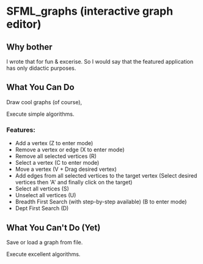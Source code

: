 # SFML_graphs (interactive graph editor)
## Why bother
I wrote that for fun & excerise. So I would say that the featured application has only didactic purposes.
## What You Can Do
Draw cool graphs (of course),

Execute simple algorithms.
### Features:
- Add a vertex (Z to enter mode)
- Remove a vertex or edge (X to enter mode)
- Remove all selected vertices (R)
- Select a vertex (C to enter mode)
- Move a vertex (V + Drag desired vertex)
- Add edges from all selected vertices to the target vertex (Select desired vertices then 'A' and finally click on the target)
- Select all vertices (S)
- Unselect all vertices (U)
- Breadth First Search (with step-by-step available) (B to enter mode) 
- Dept First Search (D)
## What You Can't Do (Yet)
Save or load a graph from file.

Execute excellent algorithms.
